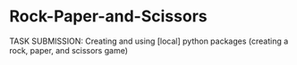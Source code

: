 # Rock-Paper-and-Scissors
TASK SUBMISSION: Creating and using [local] python packages (creating a rock, paper, and scissors game)
